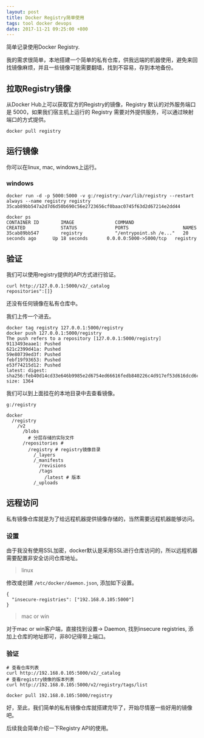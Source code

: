```yaml
---
layout: post
title: Docker Registry简单使用
tags: tool docker devops
date: 2017-11-21 09:25:00 +800
---
```


简单记录使用Docker Registry.

我的需求很简单，本地搭建一个简单的私有仓库，供我远端的机器使用，避免来回找镜像麻烦，并且一些镜像可能需要翻墙，找到不容易，存到本地备份。

## 拉取Registry镜像

从Docker Hub上可以获取官方的Registry的镜像，Registry 默认的对外服务端口是 5000，如果我们宿主机上运行的 Registry 需要对外提供服务，可以通过映射端口的方式提供。

```
docker pull registry
```

## 运行镜像

你可以在linux, mac, windows上运行。

### windows

```
docker run -d -p 5000:5000 -v g:/registry:/var/lib/registry --restart always --name registry registry
35cab89bb547a2d7d6d50b690c56e2723656cf0baac0745f63d2d67214e2dd44

docker ps
CONTAINER ID        IMAGE               COMMAND                  CREATED             STATUS              PORTS                    NAMES
35cab89bb547        registry            "/entrypoint.sh /e..."   20 seconds ago      Up 18 seconds       0.0.0.0:5000->5000/tcp   registry
```

## 验证

我们可以使用registry提供的API方式进行验证。

```
curl http://127.0.0.1:5000/v2/_catalog
repositories":[]}
```

还没有任何镜像在私有仓库中。

我们上传一个进去。

```
docker tag registry 127.0.0.1:5000/registry
docker push 127.0.0.1:5000/registry
The push refers to a repository [127.0.0.1:5000/registry]
9113493eaae1: Pushed
621c2399d41a: Pushed
59e80739ed3f: Pushed
febf19f93653: Pushed
e53f74215d12: Pushed
latest: digest: sha256:feb40d14cd33e646b9985e2d6754ed66616fedb840226c4d917ef53d616dcd6c size: 1364
```

我们可以到上面挂在的本地目录中去查看镜像。

```
g:/registry

docker
  /registry
    /v2
      /blobs
        # 分层存储的实际文件
      /repositories # 
        /registry # registry镜像目录
          /_layers
          /_manifests
            /revisions
            /tags
              /latest # 版本
          /_uploads
```

## 远程访问

私有镜像仓库就是为了给远程机器提供镜像存储的，当然需要远程机器能够访问。

### 设置

由于我没有使用SSL加密，docker默认是采用SSL进行仓库访问的，所以远程机器需要配置非安全访问仓库地址。

> linux

修改或创建 `/etc/docker/daemon.json`, 添加如下设置。

```
{
  "insecure-registries": ["192.168.0.105:5000"]
}
```

> mac or win

对于mac or win客户端，直接找到设置-> Daemon, 找到insecure registries, 添加上仓库的地址即可，非80记得带上端口。

### 验证

```
# 查看仓库列表
curl http://192.168.0.105:5000/v2/_catalog
# 查看registry镜像的版本列表
curl http://192.168.0.105:5000/v2/registry/tags/list

docker pull 192.168.0.105:5000/registry
```

好，至此，我们简单的私有镜像仓库就搭建完毕了，开始尽情塞一些好用的镜像吧。

后续我会简单介绍一下Registry API的使用。

